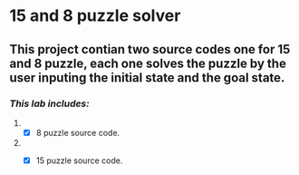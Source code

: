 # 15 and 8 puzzle solver
## This project contian two source codes one for 15 and 8 puzzle, each one solves the puzzle by the user inputing the initial state and the goal state. 
### *This lab includes:*
1. - [x] 8 puzzle source code. 
2. - [x] 15 puzzle source code.

